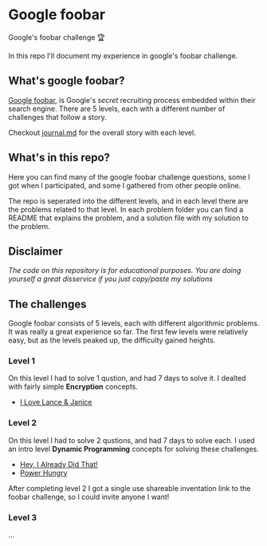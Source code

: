 # Google foobar
Google's foobar challenge 🏆

In this repo I'll document my experience in google's foobar challenge.

## What's google foobar?
[Google foobar](https://foobar.withgoogle.com), is Google's *secret* recruiting process embedded within their search engine. There are 5 levels, each with a different number of challenges that follow a story.

Checkout [journal.md](https://github.com/ido-hi/google-foobar/blob/master/journal.md) for the overall story with each level.


## What's in this repo?
Here you can find many of the google foobar challenge questions, some I got when I participated, and some I gathered from other people online.

The repo is seperated into the different levels, and in each level there are the problems related to that level. In each problem folder you can find a README that explains the problem, and a solution file with my solution to the problem.


## Disclaimer
_The code on this repository is for educational purposes.
You are doing yourself a great disservice if you just copy/paste my
solutions_


## The challenges
Google foobar consists of 5 levels, each with different algorithmic problems. It was really a great experience so far. The first few levels were relatively easy, but as the levels peaked up, the difficulty gained heights.

### Level 1
On this level I had to solve 1 qustion, and had 7 days to solve it. I dealted with fairly simple **Encryption** concepts.
- [I Love Lance & Janice](https://github.com/ido-hi/google-foobar/tree/master/level-1/i-love-lance-janice)

### Level 2
On this level I had to solve 2 qustions, and had 7 days to solve each. I used an intro level **Dynamic Programming** concepts for solving these challenges.
- [Hey, I Already Did That!](https://github.com/ido-hi/google-foobar/tree/master/level-2/hey-i-already-did-that)
- [Power Hungry](https://github.com/ido-hi/google-foobar/tree/master/level-2/power-hungry)

After completing level 2 I got a single use shareable inventation link to the foobar challenge, so I could invite anyone I want!

### Level 3
...
